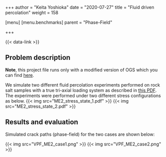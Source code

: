 +++
author = "Keita Yoshioka"
date = "2020-07-27"
title = "Fluid driven percolation"
weight = 158

[menu]
  [menu.benchmarks]
    parent = "Phase-Field"

+++

{{< data-link >}}

## Problem description

**Note**, this project file runs only with a modified version of OGS
which you can find [here](https://github.com/KeitaYoshioka/ogs/tree/H2M_phasefield).

We simulate two different fluid percolation experiments performed on rock salt samples with a true tri-axial loading system as described in [this PDF](Yoshioka_percolation.pdf). The experiments were performed under two different stress configurations as below.
{{< img src="ME2_stress_state_1.pdf" >}}
{{< img src="ME2_stress_state_2.pdf" >}}

## Results and evaluation

Simulated crack paths (phase-field) for the two cases are shown below:

{{< img src="VPF_ME2_case1.png" >}}
{{< img src="VPF_ME2_case2.png" >}}
